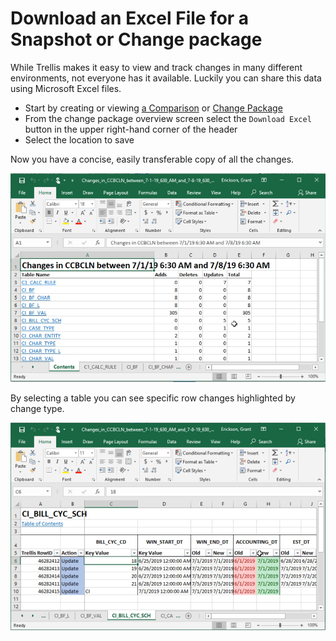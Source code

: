 # Download an Excel File for a Snapshot or Change package

While Trellis makes it easy to view and track changes in many different environments, not everyone has it available. Luckily you can share this data using Microsoft Excel files.

* Start by creating or viewing [a Comparison](Snapshot-Comparisons.md) or [Change Package](Change-Packages.md)
* From the change package overview screen select the `Download Excel` button in the upper right-hand corner of the header
* Select the location to save

Now you have a concise, easily transferable copy of all the changes.

<img src="Media/Excel-Changes.png" width="600">

By selecting a table you can see specific row changes highlighted by change type.

<img src="Media/Excel-Table-Changes.png" width="600">
